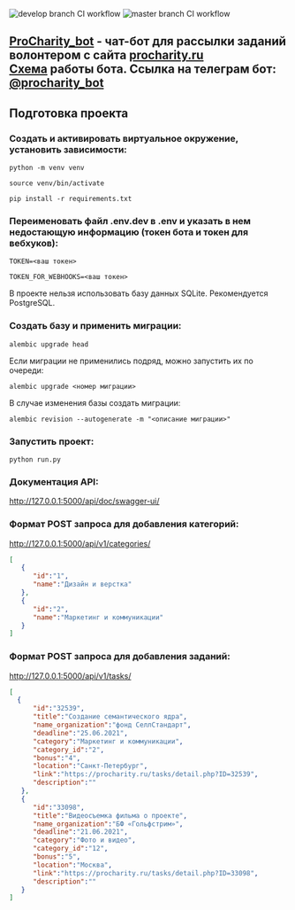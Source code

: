 ![develop branch CI workflow](https://github.com/ProCharity/ProCharity_bot/actions/workflows/develop_bot_ci.yml/badge.svg)
![master branch CI workflow](https://github.com/ProCharity/ProCharity_bot/actions/workflows/master_bot_ci.yml/badge.svg)

## [ProCharity_bot](https://github.com/AntonZelinsky/ProCharity_bot/) - чат-бот для рассылки заданий волонтером с сайта [procharity.ru](https://procharity.ru/) <br> [Cхема](https://miro.com/app/board/o9J_leJfeFc=/) работы бота. Ссылка на телеграм бот: [@procharity_bot](https://t.me/procharity_bot)

## Подготовка проекта
### Создать и активировать виртуальное окружение, установить зависимости:
```
python -m venv venv

source venv/bin/activate

pip install -r requirements.txt
```

### Переименовать файл .env.dev в .env и указать в нем недостающую информацию (токен бота и токен для вебхуков):
```
TOKEN=<ваш токен>
```
```
TOKEN_FOR_WEBHOOKS=<ваш токен>
```

В проекте нельзя использовать базу данных SQLite. Рекомендуется PostgreSQL.


### Создать базу и применить миграции:
```
alembic upgrade head
```

Если миграции не применились подряд, можно запустить их по очереди:
```
alembic upgrade <номер миграции>
```

В случае изменения базы создать миграции:
```
alembic revision --autogenerate -m "<описание миграции>"
```
### Запустить проект:
```
python run.py
```
### Документация API:
<http://127.0.0.1:5000/api/doc/swagger-ui/>

### Формат POST запроса для добавления категорий:
<http://127.0.0.1:5000/api/v1/categories/>
```json
[
   {
      "id":"1",
      "name":"Дизайн и верстка"
   },
   {
      "id":"2",
      "name":"Маркетинг и коммуникации"
   }
]
```
### Формат POST запроса для добавления заданий:
<http://127.0.0.1:5000/api/v1/tasks/>

```json
[
  {
      "id":"32539",
      "title":"Создание семантического ядра",
      "name_organization":"фонд СеллСтандарт",
      "deadline":"25.06.2021",
      "category":"Маркетинг и коммуникации",
      "category_id":"2",
      "bonus":"4",
      "location":"Санкт-Петербург",
      "link":"https://procharity.ru/tasks/detail.php?ID=32539",
      "description":""
   },
   {
      "id":"33098",
      "title":"Видеосъемка фильма о проекте",
      "name_organization":"БФ «Гольфстрим»",
      "deadline":"21.06.2021",
      "category":"Фото и видео",
      "category_id":"12",
      "bonus":"5",
      "location":"Москва",
      "link":"https://procharity.ru/tasks/detail.php?ID=33098",
      "description":""
   }
]
